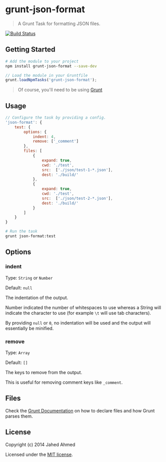 # grunt-json-format

> A Grunt Task for formatting JSON files.

[![Build Status](https://travis-ci.org/jahed/grunt-json-format.svg?branch=master)](https://travis-ci.org/jahed/grunt-json-format)

## Getting Started

```sh
# Add the module to your project
npm install grunt-json-format --save-dev
```

```js
// Load the module in your Gruntfile
grunt.loadNpmTasks('grunt-json-format');
```

> Of course, you'll need to be using [Grunt](http://gruntjs.com/)

## Usage

```js
// Configure the task by providing a config.
'json-format': {
    test: {
        options: {
            indent: 4,
            remove: ['_comment']
        },
        files: [
            {
                expand: true,
                cwd: './test',
                src:  ['./json/test-1-*.json'],
                dest: './build/'
            },
            {
                expand: true,
                cwd: './test',
                src:  ['./json/test-2-*.json'],
                dest: './build/'
            }
        ]
    }
}
```

```sh
# Run the task
grunt json-format:test
```

## Options

### indent
Type: `String` or `Number`

Default: `null`

The indentation of the output.

Number indicated the number of whitespaces to use whereas a String will indicate
the character to use (for example `\t` will use tab characters).

By providing `null` or `0`, no indentation will be used and the output will
essentially be minified.

### remove
Type: `Array`

Default: `[]`

The keys to remove from the output.

This is useful for removing comment keys like `_comment`.

## Files

Check the [Grunt Documentation](http://gruntjs.com/configuring-tasks#files-array-format) on how to declare files and how Grunt parses them.

## License

Copyright (c) 2014 Jahed Ahmed

Licensed under the [MIT license](LICENSE-MIT).
